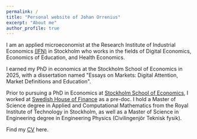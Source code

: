 ```yaml
---
permalink: /
title: "Personal website of Johan Orrenius"
excerpt: "About me"
author_profile: true
---
```

I am an applied microeconomist at the Research Institute of Industrial Economics [(IFN)](https://www.ifn.se/en) in Stockholm who works in the fields of Digital Economics, Economics of Education, and Health Economics. 

I earned my PhD in economics at the Stockholm School of Economics in 2025, with a dissertation named "Essays on Markets: Digital Attention, Market Definitions and Education".

Prior to pursuing a PhD in Economics at [Stockholm School of Economics](https://www.hhs.se), I worked at [Swedish House of Finance](https://www.hhs.se/en/houseoffinance/) as a pre-doc. 
I hold a  Master of Science degree in Applied and Computational Mathematics from the Royal Institute of Technology in Stockholm, as well as a Master of Science in Engineering degree in Engineering Physics (Civilingenjör Teknisk fysik). 


Find my [CV](../files/cv_orrenius_latest_web.pdf) here.  


